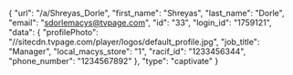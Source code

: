 {
    "url": "\/a\/Shreyas_Dorle",
    "first_name": "Shreyas",
    "last_name": "Dorle",
    "email": "sdorlemacys@tvpage.com",
    "id": "33",
    "login_id": "1759121",
    "data": {
        "profilePhoto": "\/\/sitecdn.tvpage.com\/player\/logos\/default_profile.jpg",
        "job_title": "Manager",
        "local_macys_store": "1",
        "racif_id": "1233456344",
        "phone_number": "1234567892"
    },
    "type": "captivate"
}
